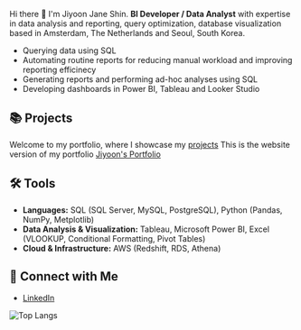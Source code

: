 Hi there 👋 I'm Jiyoon Jane Shin.
**BI Developer / Data Analyst** with expertise in data analysis and reporting, query optimization, database visualization based in Amsterdam, The Netherlands and Seoul, South Korea.

- Querying data using SQL
- Automating routine reports for reducing manual workload and improving reporting efficinecy
- Generating reports and performing ad-hoc analyses using SQL  
- Developing dashboards in Power BI, Tableau and Looker Studio  




## 📚 Projects  
Welcome to my portfolio, where I showcase my [projects](https://github.com/jiyoonjane/Portfolio_guide)
This is the website version of my portfolio [Jiyoon's Portfolio](https://jiyoonjane.github.io/)


## 🛠️ Tools
- **Languages:** SQL (SQL Server, MySQL, PostgreSQL), Python (Pandas, NumPy, Metplotlib)   
- **Data Analysis & Visualization:** Tableau, Microsoft Power BI, Excel (VLOOKUP, Conditional Formatting, Pivot Tables)
- **Cloud & Infrastructure:** AWS (Redshift, RDS, Athena)



## 🤝 Connect with Me
- [LinkedIn](https://www.linkedin.com/in/jiyoon-s-759273220/)

 
![Top Langs](https://github-readme-stats.vercel.app/api/top-langs/?username=jiyoonjane&layout=compact)


